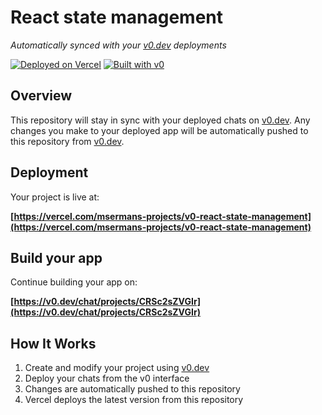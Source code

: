 # React state management

*Automatically synced with your [v0.dev](https://v0.dev) deployments*

[![Deployed on Vercel](https://img.shields.io/badge/Deployed%20on-Vercel-black?style=for-the-badge&logo=vercel)](https://vercel.com/msermans-projects/v0-react-state-management)
[![Built with v0](https://img.shields.io/badge/Built%20with-v0.dev-black?style=for-the-badge)](https://v0.dev/chat/projects/CRSc2sZVGIr)

## Overview

This repository will stay in sync with your deployed chats on [v0.dev](https://v0.dev).
Any changes you make to your deployed app will be automatically pushed to this repository from [v0.dev](https://v0.dev).

## Deployment

Your project is live at:

**[https://vercel.com/msermans-projects/v0-react-state-management](https://vercel.com/msermans-projects/v0-react-state-management)**

## Build your app

Continue building your app on:

**[https://v0.dev/chat/projects/CRSc2sZVGIr](https://v0.dev/chat/projects/CRSc2sZVGIr)**

## How It Works

1. Create and modify your project using [v0.dev](https://v0.dev)
2. Deploy your chats from the v0 interface
3. Changes are automatically pushed to this repository
4. Vercel deploys the latest version from this repository
